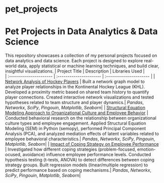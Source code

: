 # pet_projects

# Pet Projects in Data Analytics & Data Science

This repository showcases a collection of my personal projects focused on data analytics and data science. Each project is designed to explore real-world data, apply statistical or machine learning techniques, and build clear, insightful visualizations.
| Project Title | Description | Libraries Used |  
| :---------------------- | :---------------------- | :---------------------- |
| [Network Analysis of Hockey Players](hockey_project) | Built a network graph model to analyze player relationships in the Kontinental Hockey League (KHL). Developed a proximity metric based on shared team history to quantify player connections. Created interactive network visualizations and tested hypotheses related to team structure and player dynamics.| *Pandas*, *Networkx*, *SciPy*, *Pingouin*, *Matplotlib*, *Seaborn*|
| [Structural Equation Modeling Approach to Organizational Culture and Employee Behavior](sem_project) | Conducted behavioral research on the relationship between organizational culture types and employee engagement. Applied Structural Equation Modeling (SEM) in Python (semopy), performed Principal Component Analysis (PCA), and analyzed mediation effects of latent variables related to employee behavioral characteristics.| *Pandas*, *Networkx*, *SciPy*, *Pingouin*, *Matplotlib*, *Seaborn*|
| [Impact of Coping Strategy on Employee Performance](coping_project) | Investigated how different coping strategies (problem-focused, emotion-ocused, avoidance) influence employee performance levels. Conducted hypothesis testing (t-tests, ANOVA) to detect differences between coping strategy groups. Built regression models (linear/multiple regression) to predict performance based on coping mechanisms.| *Pandas*, *Networkx*, *SciPy*, *Pingouin*, *Matplotlib*, *Seaborn*|

